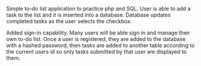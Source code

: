 Simple to-do list application to practice php and SQL. User is able to add a task to the list and it is inserted into a database. Database updates completed tasks as the user selects the checkbox.

Added sign-in capability. Many users will be able sign in and manage their own to-do list. Once a user is registered, they are added to the database with a hashed password, then tasks are added to another table according to the current users id so only tasks submitted by that user are displayed to them. 
